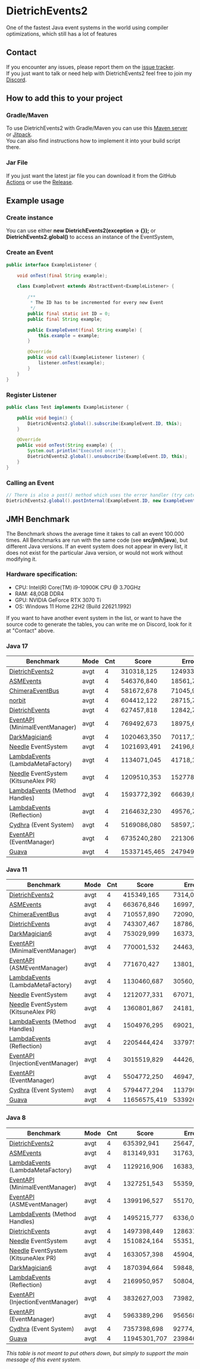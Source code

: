 # DietrichEvents2
One of the fastest Java event systems in the world using compiler optimizations, which still has a lot of features

## Contact
If you encounter any issues, please report them on the
[issue tracker](https://github.com/FlorianMichael/DietrichEvents2/issues).  
If you just want to talk or need help with DietrichEvents2 feel free to join my
[Discord](https://discord.gg/BwWhCHUKDf).

## How to add this to your project
### Gradle/Maven
To use DietrichEvents2 with Gradle/Maven you can use this [Maven server](https://maven.lenni0451.net/#/releases/de/florianmichael/DietrichEvents2) or [Jitpack](https://jitpack.io/#FlorianMichael/DietrichEvents2).  
You can also find instructions how to implement it into your build script there.

### Jar File
If you just want the latest jar file you can download it from the GitHub [Actions](https://github.com/FlorianMichael/DietrichEvents2/actions) or use the [Release](https://github.com/FlorianMichael/DietrichEvents2/releases).

## Example usage
### Create instance
You can use either **new DietrichEvents2(exception -> {});** or **DietrichEvents2.global()** to access an instance of the EventSystem,

### Create an Event
```java
public interface ExampleListener {

    void onTest(final String example);

    class ExampleEvent extends AbstractEvent<ExampleListener> {

        /**
         * The ID has to be incremented for every new Event
         */
        public final static int ID = 0;
        public final String example;

        public ExampleEvent(final String example) {
            this.example = example;
        }

        @Override
        public void call(ExampleListener listener) {
            listener.onTest(example);
        }
    }
}
```

### Register Listener
```java
public class Test implements ExampleListener {

    public void begin() {
        DietrichEvents2.global().subscribe(ExampleEvent.ID, this);
    }

    @Override
    public void onTest(String example) {
        System.out.println("Executed once!");
        DietrichEvents2.global().unsubscribe(ExampleEvent.ID, this);
    }
}
```

### Calling an Event
````java
// There is also a post() method which uses the error handler (try catch)
DietrichEvents2.global().postInternal(ExampleEvent.ID, new ExampleEvent("Hello World!"));
````

## JMH Benchmark
The Benchmark shows the average time it takes to call an event 100.000 times.
All Benchmarks are run with the same code (see **src/jmh/java**), but different Java versions. If an event system does not appear in every list, it does not exist for the particular Java version, or would not work without modifying it. <br>

### Hardware specification:
- CPU: Intel(R) Core(TM) i9-10900K CPU @ 3.70GHz
- RAM: 48,0GB DDR4
- GPU: NVIDIA GeForce RTX 3070 Ti
- OS: Windows 11 Home 22H2 (Build 22621.1992)

If you want to have another event system in the list, or want to have the source code to generate the tables, you can write me on Discord, look for it at "Contact" above. <br>

### Java 17
| Benchmark                                                                                                               | Mode | Cnt | Score        | Error      | Units |
|-------------------------------------------------------------------------------------------------------------------------|------|-----|--------------|------------|-------|
| [DietrichEvents2](https://github.com/FlorianMichael/DietrichEvents2)                                                    | avgt | 4   | 310318,125   | 124933,800 | ns/op |
| [ASMEvents](https://github.com/Lenni0451/ASMEvents)                                                                     | avgt | 4   | 546376,840   | 18561,729  | ns/op |
| [ChimeraEventBus](https://github.com/FelixH2012/ChimeraEventBus)                                                        | avgt | 4   | 581672,678   | 71045,952  | ns/op |
| [norbit](https://github.com/CrosbyDev/norbit)                                                                           | avgt | 4   | 604412,122   | 28715,740  | ns/op |
| [DietrichEvents](https://github.com/FlorianMichael/DietrichEvents)                                                      | avgt | 4   | 627457,818   | 12842,704  | ns/op |
| [EventAPI](https://github.com/Lenni0451/EventAPI) (MinimalEventManager)                                                 | avgt | 4   | 769492,673   | 18975,650  | ns/op |
| [DarkMagician6](https://bitbucket.org/DarkMagician6/eventapi/src/master/)                                               | avgt | 4   | 1020463,350  | 70117,174  | ns/op |
| [Needle](https://github.com/sugisaru/Needle) EventSystem                                                                | avgt | 4   | 1021693,491  | 24196,860  | ns/op |
| [LambdaEvents](https://github.com/Lenni0451/LambdaEvents) (LambdaMetaFactory)                                           | avgt | 4   | 1134071,045  | 41718,145  | ns/op |
| [Needle](https://github.com/sugisaru/Needle/tree/2214a4c1c1b6253d5bc67fbba11fc534d3ec055d) EventSystem (KitsuneAlex PR) | avgt | 4   | 1209510,353  | 152778,837 | ns/op |
| [LambdaEvents](https://github.com/Lenni0451/LambdaEvents) (Method Handles)                                              | avgt | 4   | 1593772,392  | 66639,866  | ns/op |
| [LambdaEvents](https://github.com/Lenni0451/LambdaEvents) (Reflection)                                                  | avgt | 4   | 2164632,230  | 49576,755  | ns/op |
| [Cydhra](https://github.com/Cydhra/EventSystem/tree/master) (Event System)                                              | avgt | 4   | 5169086,080  | 58597,729  | ns/op |
| [EventAPI](https://github.com/Lenni0451/EventAPI) (EventManager)                                                        | avgt | 4   | 6735240,280  | 221306,805 | ns/op |
| [Guava](https://github.com/google/guava)                                                                                | avgt | 4   | 15337145,465 | 247949,530 | ns/op |

### Java 11
| Benchmark                                                                                                               | Mode | Cnt | Score        | Error      | Units |
|-------------------------------------------------------------------------------------------------------------------------|------|-----|--------------|------------|-------|
| [DietrichEvents2](https://github.com/FlorianMichael/DietrichEvents2)                                                    | avgt | 4   | 415349,165   | 7314,048   | ns/op |
| [ASMEvents](https://github.com/Lenni0451/ASMEvents)                                                                     | avgt | 4   | 663676,846   | 16997,570  | ns/op |
| [ChimeraEventBus](https://github.com/FelixH2012/ChimeraEventBus)                                                        | avgt | 4   | 710557,890   | 72090,826  | ns/op |
| [DietrichEvents](https://github.com/FlorianMichael/DietrichEvents)                                                      | avgt | 4   | 743307,467   | 18786,064  | ns/op |
| [DarkMagician6](https://bitbucket.org/DarkMagician6/eventapi/src/master/)                                               | avgt | 4   | 753029,999   | 16373,710  | ns/op |
| [EventAPI](https://github.com/Lenni0451/EventAPI) (MinimalEventManager)                                                 | avgt | 4   | 770001,532   | 24463,218  | ns/op |
| [EventAPI](https://github.com/Lenni0451/EventAPI) (ASMEventManager)                                                     | avgt | 4   | 771670,427   | 13801,284  | ns/op |
| [LambdaEvents](https://github.com/Lenni0451/LambdaEvents) (LambdaMetaFactory)                                           | avgt | 4   | 1130460,687  | 30560,981  | ns/op |
| [Needle](https://github.com/sugisaru/Needle) EventSystem                                                                | avgt | 4   | 1212077,331  | 67071,275  | ns/op |
| [Needle](https://github.com/sugisaru/Needle/tree/2214a4c1c1b6253d5bc67fbba11fc534d3ec055d) EventSystem (KitsuneAlex PR) | avgt | 4   | 1360801,867  | 24181,835  | ns/op |
| [LambdaEvents](https://github.com/Lenni0451/LambdaEvents) (Method Handles)                                              | avgt | 4   | 1504976,295  | 69021,509  | ns/op |
| [LambdaEvents](https://github.com/Lenni0451/LambdaEvents) (Reflection)                                                  | avgt | 4   | 2205444,424  | 337975,180 | ns/op |
| [EventAPI](https://github.com/Lenni0451/EventAPI) (InjectionEventManager)                                               | avgt | 4   | 3015519,829  | 44426,039  | ns/op |
| [EventAPI](https://github.com/Lenni0451/EventAPI) (EventManager)                                                        | avgt | 4   | 5504772,250  | 46947,848  | ns/op |
| [Cydhra](https://github.com/Cydhra/EventSystem/tree/master) (Event System)                                              | avgt | 4   | 5794477,294  | 113790,263 | ns/op |
| [Guava](https://github.com/google/guava)                                                                                | avgt | 4   | 11656575,419 | 533926,166 | ns/op |

### Java 8
| Benchmark                                                                                                               | Mode | Cnt | Score        | Error      | Units |
|-------------------------------------------------------------------------------------------------------------------------|------|-----|--------------|------------|-------|
| [DietrichEvents2](https://github.com/FlorianMichael/DietrichEvents2)                                                    | avgt | 4   | 635392,941   | 25647,033  | ns/op |
| [ASMEvents](https://github.com/Lenni0451/ASMEvents)                                                                     | avgt | 4   | 813149,931   | 31763,759  | ns/op |
| [LambdaEvents](https://github.com/Lenni0451/LambdaEvents) (LambdaMetaFactory)                                           | avgt | 4   | 1129216,906  | 16383,663  | ns/op |
| [EventAPI](https://github.com/Lenni0451/EventAPI) (MinimalEventManager)                                                 | avgt | 4   | 1327251,543  | 55359,321  | ns/op |
| [EventAPI](https://github.com/Lenni0451/EventAPI) (ASMEventManager)                                                     | avgt | 4   | 1399196,527  | 55170,229  | ns/op |
| [LambdaEvents](https://github.com/Lenni0451/LambdaEvents) (Method Handles)                                              | avgt | 4   | 1495215,777  | 6336,098   | ns/op |
| [DietrichEvents](https://github.com/FlorianMichael/DietrichEvents)                                                      | avgt | 4   | 1497398,449  | 128637,113 | ns/op |
| [Needle](https://github.com/sugisaru/Needle) EventSystem                                                                | avgt | 4   | 1510824,164  | 55351,446  | ns/op |
| [Needle](https://github.com/sugisaru/Needle/tree/2214a4c1c1b6253d5bc67fbba11fc534d3ec055d) EventSystem (KitsuneAlex PR) | avgt | 4   | 1633057,398  | 45904,437  | ns/op |
| [DarkMagician6](https://bitbucket.org/DarkMagician6/eventapi/src/master/)                                               | avgt | 4   | 1870394,664  | 59848,353  | ns/op |
| [LambdaEvents](https://github.com/Lenni0451/LambdaEvents) (Reflection)                                                  | avgt | 4   | 2169950,957  | 50804,811  | ns/op |
| [EventAPI](https://github.com/Lenni0451/EventAPI) (InjectionEventManager)                                               | avgt | 4   | 3832627,003  | 73982,528  | ns/op |
| [EventAPI](https://github.com/Lenni0451/EventAPI) (EventManager)                                                        | avgt | 4   | 5963389,296  | 956568,797 | ns/op |
| [Cydhra](https://github.com/Cydhra/EventSystem/tree/master) (Event System)                                              | avgt | 4   | 7357398,698  | 92774,097  | ns/op |
| [Guava](https://github.com/google/guava)                                                                                | avgt | 4   | 11945301,707 | 239846,530 | ns/op |

*This table is not meant to put others down, but simply to support the main message of this event system.*
